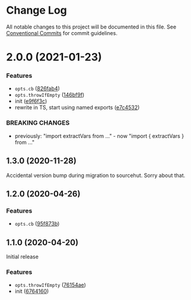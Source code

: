 # Change Log

All notable changes to this project will be documented in this file.
See [Conventional Commits](https://conventionalcommits.org) for commit guidelines.

# 2.0.0 (2021-01-23)


### Features

* `opts.cb` ([826fab4](https://github.com/codsen/codsen/commit/826fab448dec6f1b7a58744467b69073a9b01201))
* `opts.throwIfEmpty` ([146bf9f](https://github.com/codsen/codsen/commit/146bf9feaaa6e3f5ded6c7d6f21b9b686caca429))
* init ([e9f6f3c](https://github.com/codsen/codsen/commit/e9f6f3c0cb59fd5dea3c19cda1f4d692625f0d79))
* rewrite in TS, start using named exports ([e7c4532](https://github.com/codsen/codsen/commit/e7c4532aa231ea85c416e96680ec10d094d0cd27))


### BREAKING CHANGES

* previously: "import extractVars from ..." - now "import { extractVars } from ..."





## 1.3.0 (2020-11-28)

Accidental version bump during migration to sourcehut. Sorry about that.

## 1.2.0 (2020-04-26)

### Features

- `opts.cb` ([95f873b](https://gitlab.com/codsen/codsen/commit/95f873b1379bc4ad0cfff36ec79338709d417fd3))

## 1.1.0 (2020-04-20)

Initial release

### Features

- `opts.throwIfEmpty` ([76154ae](https://gitlab.com/codsen/codsen/commit/76154ae9b23a42a94ef8d65b4d5c075900c266af))
- init ([6764160](https://gitlab.com/codsen/codsen/commit/676416064a037f8b7f21a6e20a0e291849b77897))
